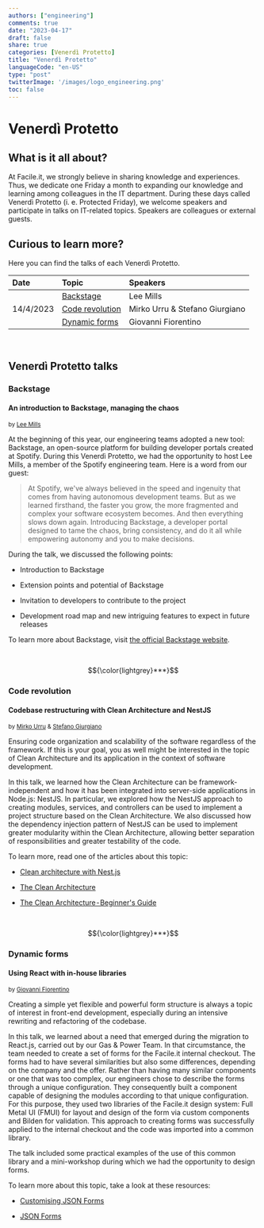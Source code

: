 ```yaml
---
authors: ["engineering"]
comments: true
date: "2023-04-17"
draft: false
share: true
categories: [Venerdì Protetto]
title: "Venerdì Protetto"
languageCode: "en-US"
type: "post"
twitterImage: '/images/logo_engineering.png'
toc: false
---
```


# Venerdì Protetto

## What is it all about?

At Facile.it, we strongly believe in sharing knowledge and experiences. Thus, we dedicate one Friday a month to expanding our knowledge and learning among colleagues in the IT department. During these days called Venerdì Protetto (i. e. Protected Friday), we welcome speakers and participate in talks on IT-related topics. Speakers are colleagues or external guests.

    
    
## Curious to learn more?

Here you can find the talks of each Venerdì Protetto.

<table>
    <thead>
        <tr
            align="left"
            >
            <th>Date</th>
            <th>Topic</th>
            <th>Speakers</th>
        </tr>
    </thead>
    <tbody>
        <tr>
            <td rowspan=4>14/4/2023</td>
        </tr>
        <tr>
            <td><a href="#backstage">Backstage</a></td>
            <td>Lee Mills</td>
        </tr>
        <tr>
            <td><a href="#code-revolution">Code revolution</a></td>
            <td>Mirko Urru & Stefano Giurgiano</td>
        </tr>
        <tr>
            <td rowspan=2><a href="#dynamic-forms">Dynamic forms</a></td>
            <td>Giovanni Fiorentino</td>
        </tr>
    </tbody>
</table>

<br>

## Venerdì Protetto talks

### Backstage 

#### An introduction to Backstage, managing the chaos

<sup>by [Lee Mills](https://www.linkedin.com/in/codetoy/)</sup>

At the beginning of this year, our engineering teams adopted a new tool: Backstage, an open-source platform for building developer portals created at Spotify. During this Venerdì Protetto, we had the opportunity to host Lee Mills, a member of the Spotify engineering team. Here is a word from our guest:  

> At Spotify, we've always believed in the speed and ingenuity that comes from having autonomous development teams. But as we learned firsthand, the faster you grow, the more fragmented and complex your software ecosystem becomes. And then everything slows down again. Introducing Backstage, a developer portal designed to tame the chaos, bring consistency, and do it all while empowering autonomy and you to make decisions.
>

During the talk, we discussed the following points:

-   Introduction to Backstage

-   Extension points and potential of Backstage

-   Invitation to developers to contribute to the project

-   Development road map and new intriguing features to expect in future releases

To learn more about Backstage, visit [the official Backstage website](https://backstage.io/docs/overview/what-is-backstage/ "https://backstage.io/docs/overview/what-is-backstage/").

<br>

$${\color{lightgrey}***}$$ 

### Code revolution

#### Codebase restructuring with Clean Architecture and NestJS

<sup>by [Mirko Urru](https://www.linkedin.com/in/mirkourru/) & [Stefano Giurgiano](https://www.linkedin.com/in/stefano-giurgiano-023545150/)</sup>

Ensuring code organization and scalability of the software regardless of the framework. If this is your goal, you as well might be interested in the topic of Clean Architecture and its application in the context of software development.

In this talk, we learned how the Clean Architecture can be framework-independent and how it has been integrated into server-side applications in Node.js: NestJS. In particular, we explored how the NestJS approach to creating modules, services, and controllers can be used to implement a project structure based on the Clean Architecture. We also discussed how the dependency injection pattern of NestJS can be used to implement greater modularity within the Clean Architecture, allowing better separation of responsibilities and greater testability of the code.

To learn more, read one of the articles about this topic:

-   [Clean architecture with Nest.js](https://medium.com/@jonathan.pretre91/clean-architecture-with-nestjs-e089cef65045 "https://medium.com/@jonathan.pretre91/clean-architecture-with-nestjs-e089cef65045")

-   [The Clean Architecture](https://blog.cleancoder.com/uncle-bob/2012/08/13/the-clean-architecture.html "https://blog.cleancoder.com/uncle-bob/2012/08/13/the-clean-architecture.html")

-   [The Clean Architecture - Beginner's Guide](https://betterprogramming.pub/the-clean-architecture-beginners-guide-e4b7058c1165 "https://betterprogramming.pub/the-clean-architecture-beginners-guide-e4b7058c1165")  

<br>

$${\color{lightgrey}***}$$ 


### Dynamic forms

#### Using React with in-house libraries

<sup>by [Giovanni Fiorentino](https://www.linkedin.com/in/giovanni-fiorentino-25004b74/)</sup>

Creating a simple yet flexible and powerful form structure is always a topic of interest in front-end development, especially during an intensive rewriting and refactoring of the codebase.

In this talk, we learned about a need that emerged during the migration to React.js, carried out by our Gas & Power Team. In that circumstance, the team needed to create a set of forms for the Facile.it internal checkout. The forms had to have several similarities but also some differences, depending on the company and the offer. Rather than having many similar components or one that was too complex, our engineers chose to describe the forms through a unique configuration. They consequently built a component capable of designing the modules according to that unique configuration. For this purpose, they used two libraries of the Facile.it design system: Full Metal UI (FMUI) for layout and design of the form via custom components and Bilden for validation. This approach to creating forms was successfully applied to the internal checkout and the code was imported into a common library.

The talk included some practical examples of the use of this common library and a mini-workshop during which we had the opportunity to design forms.

To learn more about this topic, take a look at these resources:

- [Customising JSON Forms](https://kukshalkanishka.medium.com/customising-json-forms-7fc75f627fff)

- [JSON Forms](https://jsonforms.io/)
